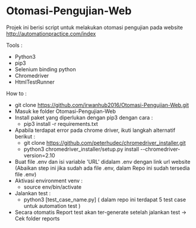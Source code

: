 # Otomasi-Pengujian-Web
Projek ini berisi script untuk melakukan otomasi pengujian pada website http://automationpractice.com/index

Tools :
- Python3
- pip3
- Selenium binding python
- Chromedriver
- HtmlTestRunner

How to :
- git clone https://github.com/irwanhub2016/Otomasi-Pengujian-Web.git
- Masuk ke folder Otomasi-Pengujian-Web
- Install paket yang diperlukan dengan pip3 dengan cara :
  - pip3 install -r requirements.txt
- Apabila terdapat error pada chrome driver, ikuti langkah alternatif berikut :
  - git clone https://github.com/peterhudec/chromedriver_installer.git
  - python3 chromedriver_installer/setup.py install --chromedriver-version=2.10
- Buat file .env dan isi variable 'URL' didalam .env dengan link url website (Abaikan step ini jika sudah ada file .env, dalam Repo ini sudah tersedia file .env)
- Aktivasi environment venv :
  - source env/bin/activate
- Jalankan test :
  - python3 [test_case_name.py] ( dalam repo ini terdapat 5 test case untuk automation test )
- Secara otomatis Report test akan ter-generate setelah jalankan test -> Cek folder reports
